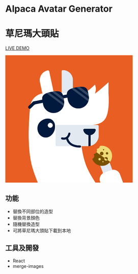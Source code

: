# Alpaca Avatar Generator

# 草尼瑪大頭貼

[LIVE DEMO](https://wlcharlie.github.io/avatar-changer/)

<img src="src/image.png" width="400">

## 功能

- 替換不同部位的造型
- 替換背景顏色
- 隨機替換造型
- 可將草尼瑪大頭貼下載到本地

## 工具及開發

- React
- merge-images
